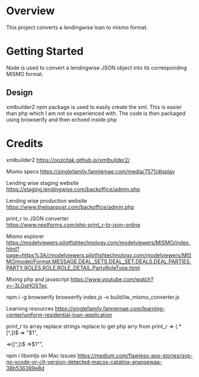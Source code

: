 # Overview

This project converts a lendingwise loan to mismo format. 

# Getting Started

Node is used to convert a lendingwise JSON object into its corresponding MISMO format. 

## Design

xmlbuilder2 npm package is used to easily create the xml. This is easier than php which I am not so experienced with. The code is then packaged using browserify and then echoed inside php


# Credits

xmlbuilder2
https://oozcitak.github.io/xmlbuilder2/

Mismo specs 
https://singlefamily.fanniemae.com/media/7571/display

Lending wise staging website  
https://staging.lendingwise.com/backoffice/admin.php

Lending wise production website 
https://www.theloanpost.com/backoffice/admin.php

print_r to JSON converter  
https://www.nestforms.com/php-print_r-to-json-online

Mismo explorer 
https://modelviewers.pilotfishtechnology.com/modelviewers/MISMO/index.html?page=https%3A//modelviewers.pilotfishtechnology.com/modelviewers/MISMO/model/Format.MESSAGE.DEAL_SETS.DEAL_SET.DEALS.DEAL.PARTIES.PARTY.ROLES.ROLE.ROLE_DETAIL.PartyRoleType.html

Mixing php and javascript 
https://www.youtube.com/watch?v=-3LGsHOSTec

npm i -g browserify
browserify index.js -o build/lw_mismo_converter.js

Learning resources
https://singlefamily.fanniemae.com/learning-center/uniform-residential-loan-application

print_r to array replace strings
replace to get php arry from print_r
=> (.*[^,])$
=> "$1",

=>([^,])$
=>$1"",


npm i libxmljs
on Mac issues https://medium.com/flawless-app-stories/gyp-no-xcode-or-clt-version-detected-macos-catalina-anansewaa-38b536389e8d